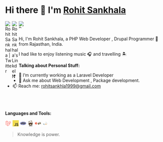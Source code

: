 # Hi there 👋 I'm <a href="https://github.com/Sankhala-Rohit">Rohit Sankhala</a>
<a href="https://twitter.com/RohitSankhla13">
  <img align="left" alt=" Rohit Sankhala | Twitter" width="22px" src="https://cdn.jsdelivr.net/npm/simple-icons@v3/icons/twitter.svg" />
</a>
<a href="https://www.linkedin.com/in/rohit-sankhla13">
  <img align="left" alt="Rohit Sankhala's LinkdeIN" width="22px" src="https://cdn.jsdelivr.net/npm/simple-icons@v3/icons/linkedin.svg" />
</a>
<a href="https://www.instagram.com/sankhala_rohit/">
  <img align="left" alt="Rohit Sankhala's Instagram" width="22px" height="22px" src="https://cdn.jsdelivr.net/npm/simple-icons@v3/icons/instagram.svg" />
</a>
<br />
<br />

Hi, I'm Rohit Sankhala, a PHP Web Developer , Drupal Programmer 🚀 from Rajasthan, India.

I had like to enjoy listening music 🎧 and travelling 🏝️ 

**Talking about Personal Stuff:**

- 🔭 I’m currently working as a Laravel Developer
- 💬 Ask me about Web Development , Package development.
- 📫 Reach me: <a href="mailto:rohitsankhla1999@gmail.com">rohitsankhla1999@gmail.com</a>

&nbsp;
<br>
<br>
<br>
**Languages and Tools:**

<code><img height="20" src="https://raw.githubusercontent.com/github/explore/80688e429a7d4ef2fca1e82350fe8e3517d3494d/topics/laravel/laravel.png"></code>
<code><img height="20" src="https://raw.githubusercontent.com/github/explore/80688e429a7d4ef2fca1e82350fe8e3517d3494d/topics/javascript/javascript.png"></code>
<code><img height="20" src="https://raw.githubusercontent.com/github/explore/80688e429a7d4ef2fca1e82350fe8e3517d3494d/topics/php/php.png"></code>
<code><img height="20" src="https://raw.githubusercontent.com/github/explore/80688e429a7d4ef2fca1e82350fe8e3517d3494d/topics/composer/composer.png"></code>
<code><img height="20" src="https://raw.githubusercontent.com/github/explore/80688e429a7d4ef2fca1e82350fe8e3517d3494d/topics/git/git.png"></code>
<code><img height="20" src="https://raw.githubusercontent.com/github/explore/80688e429a7d4ef2fca1e82350fe8e3517d3494d/topics/mysql/mysql.png"></code>



> Knowledge is power.

